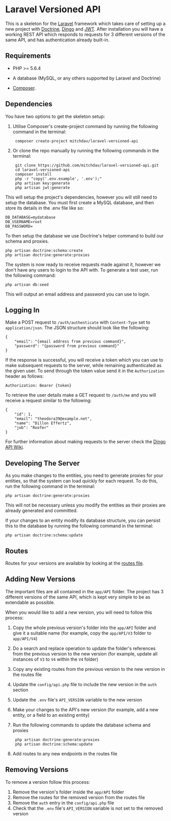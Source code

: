 # Laravel Versioned API

This is a skeleton for the [Laravel](https://laravel.com/) framework which takes care of setting up a new project with [Doctrine](http://www.laraveldoctrine.org/), [Dingo](https://github.com/dingo/api) and [JWT](https://github.com/tymondesigns/jwt-auth). After installation you will have a working REST API which responds to requests for 3 different versions of the same API, and has authentication already built-in.

## Requirements

* PHP >= 5.6.4

* A database (MySQL, or any others supported by Laravel and Doctrine)
* [Composer](https://getcomposer.org/).

## Dependencies
You have two options to get the skeleton setup:

1. Utilise Composer's create-project command by running the following command in the terminal:

		composer create-project mitchdav/laravel-versioned-api
1. Or clone the repo manually by running the following commands in the terminal:

		git clone https://github.com/mitchdav/laravel-versioned-api.git
		cd laravel-versioned-api
		composer install
		php -r "copy('.env.example', '.env');"
		php artisan key:generate
		php artisan jwt:generate

This will setup the project's dependencies, however you will still need to setup the database. You must first create a MySQL database, and then store its details in the .env file like so:

	DB_DATABASE=mydatabase
    DB_USERNAME=root
    DB_PASSWORD=

To then setup the database we use Doctrine's helper command to build our schema and proxies.

	php artisan doctrine:schema:create
	php artisan doctrine:generate:proxies
	
The system is now ready to receive requests made against it, however we don't have any users to login to the API with. To generate a test user, run the following command:

	php artisan db:seed

This will output an email address and password you can use to login.

## Logging In
Make a POST request to ```/auth/authenticate``` with ```Content-Type``` set to ```application/json```. The JSON structure should look like the following:
	
	{
	    "email": "{email address from previous command}",
	    "password": "{password from previous command}"
	}

If the response is successful, you will receive a token which you can use to make subsequent requests to the server, while remaining authenticated as the given user. To send through the token value send it in the ```Authorization``` header as follows:

	Authorization: Bearer {token}
	
To retrieve the user details make a GET request to ```/auth/me``` and you will receive a request similar to the following:

    {
        "id": 1,
        "email": "theodora39@example.net",
        "name": "Dillon Effertz",
        "job": "Roofer"
    }

For further information about making requests to the server check the [Dingo API Wiki](https://github.com/dingo/api/wiki).
	
## Developing The Server
As you make changes to the entities, you need to generate proxies for your entities, so that the system can load quickly for each request. To do this, run the following command in the terminal:

	php artisan doctrine:generate:proxies

This will not be necessary unless you modify the entities as their proxies are already generated and committed.

If your changes to an entity modify its database structure, you can persist this to the database by running the following command in the terminal:

	php artisan doctrine:schema:update

## Routes
Routes for your versions are available by looking at the [routes file](https://github.com/mitchdav/laravel-versioned-api/blob/master/app/Http/routes.php).

## Adding New Versions
The important files are all contained in the ```app/API``` folder. The project has 3 different versions of the same API, which is kept very simple to be as extendable as possible.

When you would like to add a new version, you will need to follow this process:

1. Copy the whole previous version's folder into the ```app/API``` folder and give it a suitable name (for example, copy the ```app/API/V3``` folder to ```app/API/V4```)
1. Do a search and replace operation to update the folder's references from the previous version to the new version (for example, update all instances of ```V3``` to ```V4``` within the ```V4``` folder)
1. Copy any existing routes from the previous version to the new version in the routes file
1. Update the ```config/api.php``` file to include the new version in the ```auth``` section
1. Update the ```.env``` file's ```API_VERSION``` variable to the new version
1. Make your changes to the API's new version (for example, add a new entity, or a field to an existing entity)
1. Run the following commands to update the database schema and proxies

		php artisan doctrine:generate:proxies
		php artisan doctrine:schema:update
1. Add routes to any new endpoints in the routes file

## Removing Versions
To remove a version follow this process:

1. Remove the version's folder inside the ```app/API``` folder
1. Remove the routes for the removed version from the routes file
1. Remove the ```auth``` entry in the ```config/api.php``` file
1. Check that the ```.env``` file's ```API_VERSION``` variable is not set to the removed version
